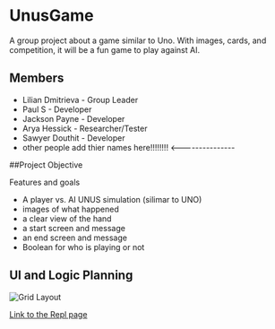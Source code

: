 # UnusGame
A group project about a game similar to Uno. With images, cards, and competition, it will be a fun game to play against AI.

## Members
* Lilian Dmitrieva - Group Leader
* Paul S - Developer
* Jackson Payne - Developer
* Arya Hessick - Researcher/Tester
* Sawyer Douthit - Developer
* other people add thier names here!!!!!!!!                                             <---------------

##Project Objective

Features and goals
* A player vs. AI UNUS simulation (silimar to UNO)
* images of what happened
* a clear view of the hand
* a start screen and message
* an end screen and message
* Boolean for who is playing or not

## UI and Logic Planning

![Grid Layout](https://github.com/LilianDm/UnusGame/blob/main/images/Unus-Revised-Grid-Layout.png?raw=true)

[Link to the Repl page](https://replit.com/join/gnumiivyfg-9622884)
